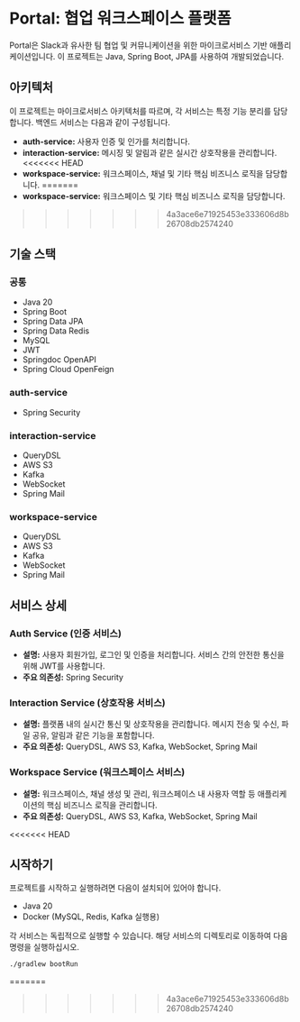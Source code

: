 # Portal: 협업 워크스페이스 플랫폼

Portal은 Slack과 유사한 팀 협업 및 커뮤니케이션을 위한 마이크로서비스 기반 애플리케이션입니다. 이 프로젝트는 Java, Spring Boot, JPA를 사용하여 개발되었습니다.

## 아키텍처

이 프로젝트는 마이크로서비스 아키텍처를 따르며, 각 서비스는 특정 기능 분리를 담당합니다. 백엔드 서비스는 다음과 같이 구성됩니다.

*   **auth-service:** 사용자 인증 및 인가를 처리합니다.
*   **interaction-service:** 메시징 및 알림과 같은 실시간 상호작용을 관리합니다.
<<<<<<< HEAD
*   **workspace-service:** 워크스페이스, 채널 및 기타 핵심 비즈니스 로직을 담당합니다.
=======
*   **workspace-service:** 워크스페이스 및 기타 핵심 비즈니스 로직을 담당합니다.
>>>>>>> 4a3ace6e71925453e333606d8b26708db2574240

## 기술 스택

### 공통
*   Java 20
*   Spring Boot
*   Spring Data JPA
*   Spring Data Redis
*   MySQL
*   JWT
*   Springdoc OpenAPI
*   Spring Cloud OpenFeign

### auth-service
*   Spring Security

### interaction-service
*   QueryDSL
*   AWS S3
*   Kafka
*   WebSocket
*   Spring Mail

### workspace-service
*   QueryDSL
*   AWS S3
*   Kafka
*   WebSocket
*   Spring Mail

## 서비스 상세

### Auth Service (인증 서비스)

*   **설명:** 사용자 회원가입, 로그인 및 인증을 처리합니다. 서비스 간의 안전한 통신을 위해 JWT를 사용합니다.
*   **주요 의존성:** Spring Security

### Interaction Service (상호작용 서비스)

*   **설명:** 플랫폼 내의 실시간 통신 및 상호작용을 관리합니다. 메시지 전송 및 수신, 파일 공유, 알림과 같은 기능을 포함합니다.
*   **주요 의존성:** QueryDSL, AWS S3, Kafka, WebSocket, Spring Mail

### Workspace Service (워크스페이스 서비스)

*   **설명:** 워크스페이스, 채널 생성 및 관리, 워크스페이스 내 사용자 역할 등 애플리케이션의 핵심 비즈니스 로직을 관리합니다.
*   **주요 의존성:** QueryDSL, AWS S3, Kafka, WebSocket, Spring Mail

<<<<<<< HEAD
## 시작하기

프로젝트를 시작하고 실행하려면 다음이 설치되어 있어야 합니다.

*   Java 20
*   Docker (MySQL, Redis, Kafka 실행용)

각 서비스는 독립적으로 실행할 수 있습니다. 해당 서비스의 디렉토리로 이동하여 다음 명령을 실행하십시오.

```bash
./gradlew bootRun
```
=======
>>>>>>> 4a3ace6e71925453e333606d8b26708db2574240

